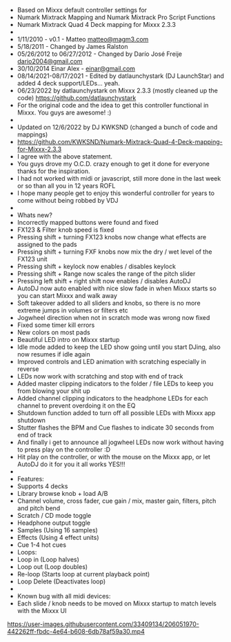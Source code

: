 - Based on Mixxx default controller settings for
- Numark Mixtrack Mapping and Numark Mixtrack Pro Script Functions
- Numark Mixtrack Quad 4 Deck mapping for Mixxx 2.3.3
-
- 1/11/2010 - v0.1 - Matteo <matteo@magm3.com>
- 5/18/2011 - Changed by James Ralston
- 05/26/2012 to 06/27/2012 - Changed by Darío José Freije <dario2004@gmail.com>
- 30/10/2014 Einar Alex - einar@gmail.com
- 08/14/2021-08/17/2021 - Edited by datlaunchystark (DJ LaunchStar) and added 4 deck support/LEDs... yeah.
- 06/23/2022 by datlaunchystark on Mixxx 2.3.3 (mostly cleaned up the code) https://github.com/datlaunchystark
- For the original code and the idea to get this controller functional in Mixxx. You guys are awesome! :)
-
- Updated on 12/6/2022 by DJ KWKSND (changed a bunch of code and mappings)
- https://github.com/KWKSND/Numark-Mixtrack-Quad-4-Deck-mapping-for-Mixxx-2.3.3
- I agree with the above statement.
- You guys drove my O.C.D. crazy enough to get it done for everyone thanks for the inspiration.
- I had not worked with midi or javascript, still more done in the last week or so than all you in 12 years ROFL
- I hope many people get to enjoy this wonderful controller for years to come without being robbed by VDJ
-
- Whats new?
-  Incorrectly mapped buttons were found and fixed
-  FX123 & Filter knob speed is fixed
-  Pressing shift + turning FX123 knobs now change what effects are assigned to the pads
-  Pressing shift + turning FXF knobs now mix the dry / wet level of the FX123 unit
-  Pressing shift + keylock now enables / disables keylock
-  Pressing shift + Range now scales the range of the pitch slider
-  Pressing left shift + right shift now enables / disables AutoDJ
-  AutoDJ now auto enabled with nice slow fade in when Mixxx starts so you can start Mixxx and walk away
-  Soft takeover added to all sliders and knobs, so there is no more extreme jumps in volumes or filters etc
-  Jogwheel direction when not in scratch mode was wrong now fixed
-  Fixed some timer kill errors
-  New colors on most pads
-  Beautiful LED intro on Mixxx startup
-  Idle mode added to keep the LED show going until you start DJing, also now resumes if idle again
-  Improved controls and LED animation with scratching especially in reverse
-  LEDs now work with scratching and stop with end of track
-  Added master clipping indicators to the folder / file LEDs to keep you from blowing your shit up
-  Added channel clipping indicators to the headphone LEDs for each channel to prevent overdoing it on the EQ
-  Shutdown function added to turn off all possible LEDs with Mixxx app shutdown
-  Stutter flashes the BPM and Cue flashes to indicate 30 seconds from end of track
-  And finally i get to announce all jogwheel LEDs now work without having to press play on the controller :D
-  Hit play on the controller, or with the mouse on the Mixxx app, or let AutoDJ do it for you it all works YES!!!
-
- Features:
-  Supports 4 decks
-  Library browse knob + load A/B
-  Channel volume, cross fader, cue gain / mix, master gain, filters, pitch and pitch bend
-  Scratch / CD mode toggle
-  Headphone output toggle
-  Samples (Using 16 samples)
-  Effects (Using 4 effect units)
-  Cue 1-4 hot cues
-  Loops:
-   Loop in (Loop halves)
-   Loop out (Loop doubles)
-   Re-loop (Starts loop at current playback point)
-   Loop Delete (Deactivates loop)
-
- Known bug with all midi devices:
-  Each slide / knob needs to be moved on Mixxx startup to match levels with the Mixxx UI

https://user-images.githubusercontent.com/33409134/206051970-442262ff-fbdc-4e64-b608-6db78af59a30.mp4
